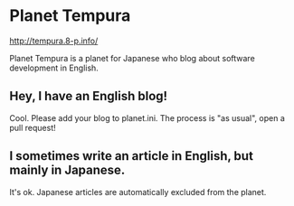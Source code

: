 # Planet Tempura

<http://tempura.8-p.info/>

Planet Tempura is a planet for Japanese who blog about software
development in English.

## Hey, I have an English blog!

Cool. Please add your blog to planet.ini. The process is "as usual",
open a pull request!

## I sometimes write an article in English, but mainly in Japanese.

It's ok. Japanese articles are automatically excluded from the planet.
